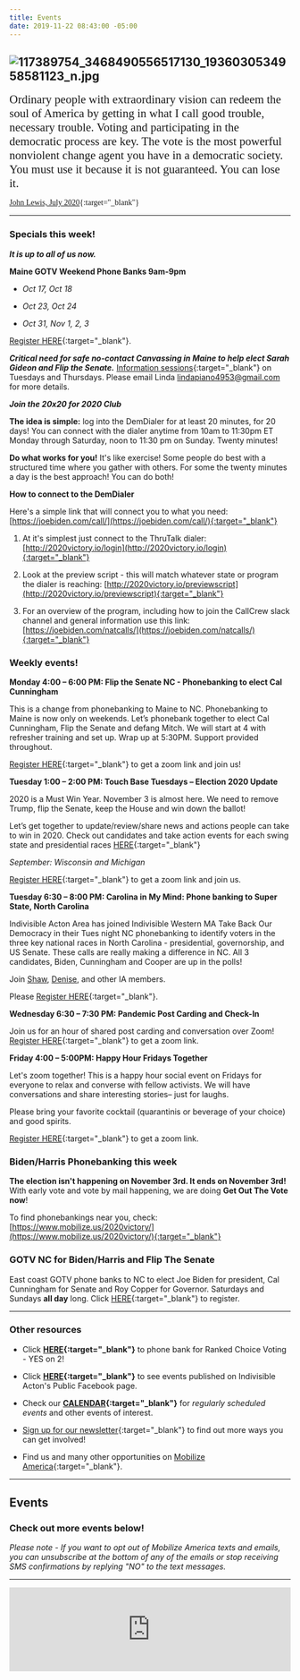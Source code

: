 ```yaml
---
title: Events
date: 2019-11-22 08:43:00 -05:00
---
```


## ![117389754_3468490556517130_1936030534958581123_n.jpg](/uploads/117389754_3468490556517130_1936030534958581123_n.jpg)

<span style="font-family:Papyrus; font-size:1.5em;">Ordinary people with extraordinary vision can redeem the soul of America by getting in what I call good trouble, necessary trouble. Voting and participating in the democratic process are key. The vote is the most powerful nonviolent change agent you have in a democratic society. You must use it because it is not guaranteed. You can lose it.</span>

<span style="font-family:Papyrus; font-size:1.0em;">[John Lewis, July 2020](https://www.nytimes.com/2020/07/30/opinion/john-lewis-civil-rights-america.html){:target="_blank"}</span>

---

### Specials this week!

***It is up to all of us now.***

**Maine GOTV Weekend Phone Banks 9am-9pm**

* *Oct 17, Oct 18*

* *Oct 23, Oct 24*

* *Oct 31, Nov 1, 2, 3*

[Register HERE](https://my.mainedems.org){:target="_blank"}.

***Critical need for safe no-contact Canvassing in Maine to help elect Sarah Gideon and Flip the Senate.***  [Information sessions](https://www.mobilize.us/swingleftmaine/event/346813/){:target="_blank"} on Tuesdays and Thursdays.  Please email Linda [lindapiano4953@gmail.com](mailto:lindapiano4953@gmail.com) for more details.

***Join the 20x20 for 2020 Club***

**The idea is simple:** log into the DemDialer for at least 20 minutes, for 20 days! You can connect with the dialer anytime from 10am to 11:30pm ET Monday through Saturday, noon to 11:30 pm on Sunday. Twenty minutes!

**Do what works for you!** It's like exercise! Some people do best with a structured time where you gather with others. For some the twenty minutes a day is the best approach! You can do both!

**How to connect to the DemDialer**

Here's a simple link that will connect you to what you need: [https://joebiden.com/call/](https://joebiden.com/call/){:target="_blank"}

1. At it's simplest just connect to the ThruTalk dialer: [http://2020victory.io/login](http://2020victory.io/login){:target="_blank"}

2. Look at the preview script - this will match whatever state or program the dialer is reaching:
   [http://2020victory.io/previewscript](http://2020victory.io/previewscript){:target="_blank"}

3. For an overview of the program, including how to join the CallCrew slack channel and general information use this link:\
   [https://joebiden.com/natcalls/](https://joebiden.com/natcalls/){:target="_blank"}

### Weekly events!

**Monday 4:00 – 6:00 PM: Flip the Senate NC - Phonebanking to elect Cal Cunningham**

This is a change from phonebanking to Maine to NC.  Phonebanking to Maine is now only on weekends.
Let’s phonebank together to elect Cal Cunningham, Flip the Senate and defang Mitch.
We will start at 4 with refresher training and set up. Wrap up at 5:30PM. Support provided throughout.

[Register HERE](https://www.mobilize.us/indivisibleacton-area/event/281380/){:target="_blank"} to get a zoom link and join us!

**Tuesday 1:00 – 2:00 PM: Touch Base Tuesdays – Election 2020 Update**

2020 is a Must Win Year.  November 3 is almost here.  We need to remove Trump, flip the Senate, keep the House and win down the ballot!

Let’s get together to update/review/share news and actions people can take to win in 2020. Check out candidates and take action events for each swing state and presidential races [HERE](http://www.indivisibleacton-elections.org/){:target="_blank"}

*September: Wisconsin and Michigan*

[Register HERE](https://www.mobilize.us/indivisibleacton-area/event/270060/){:target="_blank"} to get a zoom link and join us.

**Tuesday 6:30 – 8:00 PM: Carolina in My Mind: Phone banking to Super State, North Carolina**

Indivisible Acton Area has joined Indivisible Western MA Take Back Our Democracy in their Tues night NC phonebanking to identify voters in the three key national races in North Carolina - presidential, governorship, and US Senate.
These calls are really making a difference in NC. All 3 candidates, Biden, Cunningham and Cooper are up in the polls!

Join [Shaw](mailto:shaw@indivisibleacton.org), [Denise](mailto:denise@indivisibleacton.org), and other IA members.

Please [Register HERE](https://us02web.zoom.us/meeting/register/tZEvfu-tqzwrE9EebmPU53lB1axn8YOEpZV_){:target="_blank"}.

**Wednesday 6:30 – 7:30 PM: Pandemic Post Carding and Check-In**

Join us for an hour of shared post carding and conversation over Zoom!
[Register HERE](https://www.mobilize.us/indivisibleacton-area/event/268602/){:target="_blank"} to get a zoom link.


**Friday 4:00 – 5:00PM: Happy Hour Fridays Together**

Let's zoom together! This is a happy hour social event on Fridays for everyone to relax and converse with fellow activists. We will have conversations and share interesting stories– just for laughs.

Please bring your favorite cocktail (quarantinis or beverage of your choice) and good spirits.

[Register HERE](https://www.mobilize.us/indivisibleacton-area/event/274611/){:target="_blank"}  to get a zoom link.

### Biden/Harris Phonebanking this week

**The election isn't happening on November 3rd. It ends on November 3rd!** With early vote and vote by mail happening, we are doing **Get Out The Vote now**!

To find phonebankings near you, check:
[https://www.mobilize.us/2020victory/](https://www.mobilize.us/2020victory/){:target="_blank"}

### GOTV NC for Biden/Harris and Flip The Senate

East coast GOTV phone banks to NC to elect Joe Biden for president, Cal Cunningham for Senate and Roy Copper for Governor.  Saturdays and Sundays **all day** long.  Click
[HERE](https://www.mobilize.us/nc2020victory/event/345228/){:target="_blank"} to register.

---

### Other resources

* Click **[HERE](http://www.yeson2rcv.com/events/?fbclid=IwAR0cIxLXtCRPX539wK0wRINHn8104FcwDbzSqfMeIv16ylG0D4HRPJE2-Xs){:target="_blank"}** to phone bank for Ranked Choice Voting - YES on 2!

* Click **[HERE](https://www.facebook.com/pg/IndivisibleActon/events/?ref=page_internal){:target="_blank"}** to see events published on Indivisible Acton's Public Facebook page.


* Check our **[CALENDAR](http://www.indivisibleacton.org/calendar.html){:target="_blank"}** for *regularly scheduled events* and other events of interest.

* [Sign up for our newsletter](https://actionnetwork.org/forms/join-indivisible-acton?source=direct_link&referrer=group-indivisible-acton){:target="_blank"} to find out more ways you can get involved!

* Find us and many other opportunities on [Mobilize America](https://www.mobilize.us/indivisibleacton-area/){:target="_blank"}.

---

## Events

### Check out more events below!

*Please note - If you want to opt out of Mobilize America texts and emails, you can unsubscribe at the bottom of any of the emails or stop receiving SMS confirmations by replying "NO" to the text messages.*

---

<iframe src="https://www.mobilize.us/embed/indivisibleacton-area/feed/"
style="border:none;"
width="100%"
id="mobilize-feed-iframe">
</iframe>

<script src="https://cdnjs.cloudflare.com/ajax/libs/iframe-resizer/3.6.1/iframeResizer.min.js">
</script>

<script>iFrameResize({}, '#mobilize-feed-iframe')</script>